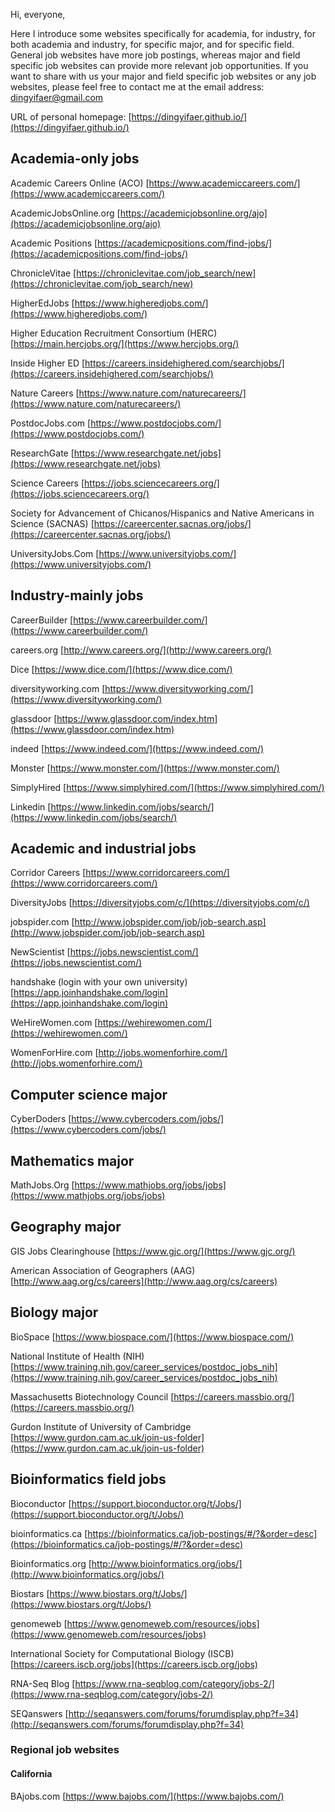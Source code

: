 Hi, everyone,

Here I introduce some websites specifically for academia, for industry, for both academia and industry, for specific major, and for specific field. General job websites have more job postings, whereas major and field specific job websites can provide more relevant job opportunities.  If you want to share with us your major and field specific job websites or any job websites, please feel free to contact me at the email address: dingyifaer@gmail.com



URL of personal homepage: [https://dingyifaer.github.io/](https://dingyifaer.github.io/)



## Academia-only jobs

Academic Careers Online (ACO) [https://www.academiccareers.com/](https://www.academiccareers.com/)

AcademicJobsOnline.org [https://academicjobsonline.org/ajo](https://academicjobsonline.org/ajo)

Academic Positions [https://academicpositions.com/find-jobs/](https://academicpositions.com/find-jobs/)

ChronicleVitae [https://chroniclevitae.com/job_search/new](https://chroniclevitae.com/job_search/new)

HigherEdJobs [https://www.higheredjobs.com/](https://www.higheredjobs.com/)

Higher Education Recruitment Consortium (HERC) [https://main.hercjobs.org/](https://www.hercjobs.org/)

Inside Higher ED [https://careers.insidehighered.com/searchjobs/](https://careers.insidehighered.com/searchjobs/)

Nature Careers [https://www.nature.com/naturecareers/](https://www.nature.com/naturecareers/)

PostdocJobs.com [https://www.postdocjobs.com/](https://www.postdocjobs.com/)

ResearchGate [https://www.researchgate.net/jobs](https://www.researchgate.net/jobs)

Science Careers [https://jobs.sciencecareers.org/](https://jobs.sciencecareers.org/)

Society for Advancement of Chicanos/Hispanics and Native Americans in Science (SACNAS) [https://careercenter.sacnas.org/jobs/](https://careercenter.sacnas.org/jobs/)

UniversityJobs.Com [https://www.universityjobs.com/](https://www.universityjobs.com/)



## Industry-mainly jobs

CareerBuilder [https://www.careerbuilder.com/](https://www.careerbuilder.com/)

careers.org [http://www.careers.org/](http://www.careers.org/)

Dice [https://www.dice.com/](https://www.dice.com/)

diversityworking.com [https://www.diversityworking.com/](https://www.diversityworking.com/)

glassdoor [https://www.glassdoor.com/index.htm](https://www.glassdoor.com/index.htm)

indeed [https://www.indeed.com/](https://www.indeed.com/)

Monster [https://www.monster.com/](https://www.monster.com/)

SimplyHired [https://www.simplyhired.com/](https://www.simplyhired.com/)

Linkedin [https://www.linkedin.com/jobs/search/](https://www.linkedin.com/jobs/search/)



## Academic and industrial jobs

Corridor Careers [https://www.corridorcareers.com/](https://www.corridorcareers.com/)

DiversityJobs [https://diversityjobs.com/c/](https://diversityjobs.com/c/)

jobspider.com [http://www.jobspider.com/job/job-search.asp](http://www.jobspider.com/job/job-search.asp)

NewScientist [https://jobs.newscientist.com/](https://jobs.newscientist.com/)

handshake (login with your own university) [https://app.joinhandshake.com/login](https://app.joinhandshake.com/login)

WeHireWomen.com [https://wehirewomen.com/](https://wehirewomen.com/)

WomenForHire.com [http://jobs.womenforhire.com/](http://jobs.womenforhire.com/)



## Computer science major

CyberDoders [https://www.cybercoders.com/jobs/](https://www.cybercoders.com/jobs/)

## Mathematics major

MathJobs.Org [https://www.mathjobs.org/jobs/jobs](https://www.mathjobs.org/jobs/jobs)



## Geography major

GIS Jobs Clearinghouse [https://www.gjc.org/](https://www.gjc.org/)

American Association of Geographers (AAG) [http://www.aag.org/cs/careers](http://www.aag.org/cs/careers)

## Biology major

BioSpace [https://www.biospace.com/](https://www.biospace.com/)

National Institute of Health (NIH) [https://www.training.nih.gov/career_services/postdoc_jobs_nih](https://www.training.nih.gov/career_services/postdoc_jobs_nih)

Massachusetts Biotechnology Council [https://careers.massbio.org/](https://careers.massbio.org/)

Gurdon Institute of University of Cambridge [https://www.gurdon.cam.ac.uk/join-us-folder](https://www.gurdon.cam.ac.uk/join-us-folder)



## Bioinformatics field jobs

Bioconductor [https://support.bioconductor.org/t/Jobs/](https://support.bioconductor.org/t/Jobs/)

bioinformatics.ca [https://bioinformatics.ca/job-postings/#/?&order=desc](https://bioinformatics.ca/job-postings/#/?&order=desc)

Bioinformatics.org [http://www.bioinformatics.org/jobs/](http://www.bioinformatics.org/jobs/)

Biostars [https://www.biostars.org/t/Jobs/](https://www.biostars.org/t/Jobs/)

genomeweb [https://www.genomeweb.com/resources/jobs](https://www.genomeweb.com/resources/jobs)

International Society for Computational Biology (ISCB) [https://careers.iscb.org/jobs](https://careers.iscb.org/jobs)

RNA-Seq Blog [https://www.rna-seqblog.com/category/jobs-2/](https://www.rna-seqblog.com/category/jobs-2/)

SEQanswers [http://seqanswers.com/forums/forumdisplay.php?f=34](http://seqanswers.com/forums/forumdisplay.php?f=34)



### Regional job websites

#### California

BAjobs.com [https://www.bajobs.com/](https://www.bajobs.com/)

